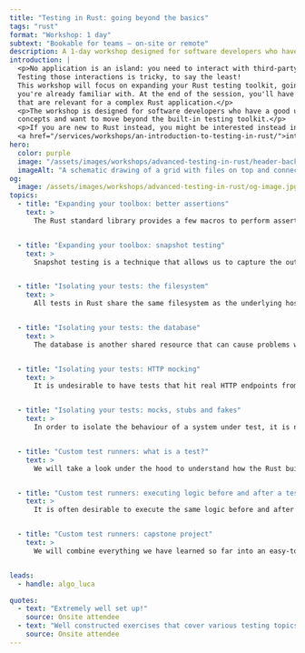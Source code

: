 ```yaml
---
title: "Testing in Rust: going beyond the basics"
tags: "rust"
format: "Workshop: 1 day"
subtext: "Bookable for teams – on-site or remote"
description: A 1-day workshop designed for software developers who have a good understanding of Rust's basic concepts and want to move beyond the built-in testing toolkit.
introduction: |
  <p>No application is an island: you need to interact with third-party APIs, databases and who knows what else. 
  Testing those interactions is tricky, to say the least! 
  This workshop will focus on expanding your Rust testing toolkit, going beyond the basic techniques 
  you're already familiar with. At the end of the session, you'll have a strategy to test most of the scenarios 
  that are relevant for a complex Rust application.</p>
  <p>The workshop is designed for software developers who have a good understanding of Rust's basic
  concepts and want to move beyond the built-in testing toolkit.</p>
  <p>If you are new to Rust instead, you might be interested instead in our 
  <a href="/services/workshops/an-introduction-to-testing-in-rust/">introductory testing workshop</a>.</p>
hero:
  color: purple
  image: "/assets/images/workshops/advanced-testing-in-rust/header-background.jpg"
  imageAlt: "A schematic drawing of a grid with files on top and connecting lines between the files."
og:
  image: /assets/images/workshops/advanced-testing-in-rust/og-image.jpg
topics:
  - title: "Expanding your toolbox: better assertions"
    text: >
      The Rust standard library provides a few macros to perform assertions in your tests: <code>assert!</code>, <code>assert_eq!</code>, etc. They are good enough to get started, but the error messages they produce will often fail to keep up with the complexity of your assertions: we'll explore different libraries to boost the clarity of your test failures.


  - title: "Expanding your toolbox: snapshot testing"
    text: >
      Snapshot testing is a technique that allows us to capture the output of a system under test and compare it with a previously saved version. It is quite useful when working with complex data that might change frequently, such as HTML or error messages. We will explore how to use the <code>insta</code> crate to implement snapshot testing and manage the snapshots lifecycle.


  - title: "Isolating your tests: the filesystem"
    text: >
      All tests in Rust share the same filesystem as the underlying host, a problematic situation when multiple tests want to interact with the "same" files or touch directories that could affect the behaviour of the system they are being executed from.  We will explore various techniques to manage this scenario, including the  <code>tempfile</code> crate.


  - title: "Isolating your tests: the database"
    text: >
      The database is another shared resource that can cause problems when running tests in parallel. We will explore how to use Docker to run an isolated database instance for each test, and how to use the <code>sqlx</code> crate to manage the database lifecycle.


  - title: "Isolating your tests: HTTP mocking"
    text: >
      It is undesirable to have tests that hit real HTTP endpoints from third-party APIs, for a variety of reasons. We will explore how to use the <code>wiremock</code> crate to shield our tests from the outside world and make assertions on the HTTP requests that are being sent.


  - title: "Isolating your tests: mocks, stubs and fakes"
    text: >
      In order to isolate the behaviour of a system under test, it is not unusual to replace some of its dependencies with "fake" implementations. We will explore the different types of fakes and how to use them in Rust. We will review, in particular, the <code>mockall</code> crate and the testing implications of using generics and dynamic dispatch for polymorphism.


  - title: "Custom test runners: what is a test?"
    text: >
      We will take a look under the hood to understand how the Rust built-in testing framework works. Armed with this knowledge, we will explore the runtime implications of different approaches for test organisation. We will also cover alternative test  runners, such as <code>cargo-nextest</code>.


  - title: "Custom test runners: executing logic before and after a test run"
    text: >
      It is often desirable to execute the same logic before and after each test in our suite. We will explore a variety of techniques to achieve this, from a bespoke <code>#[test_case]</code> procedural macro to a custom test harness (via <code>libtest_mimic</code>).


  - title: "Custom test runners: capstone project"
    text: >
      We will combine everything we have learned so far into an easy-to-use setup that allows you to run black-box tests against a real database and a real HTTP server, without having to orchestrate multiple commands—just <code>cargo test</code> and you are good to go!


leads:
  - handle: algo_luca

quotes:
  - text: "Extremely well set up!"
    source: Onsite attendee
  - text: "Well constructed exercises that cover various testing topics. Well done."
    source: Onsite attendee
---
```


<!--break-->
